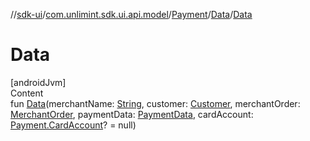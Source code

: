 //[sdk-ui](../../../../index.md)/[com.unlimint.sdk.ui.api.model](../../index.md)/[Payment](../index.md)/[Data](index.md)/[Data](-data.md)



# Data  
[androidJvm]  
Content  
fun [Data](-data.md)(merchantName: [String](https://kotlinlang.org/api/latest/jvm/stdlib/kotlin/-string/index.html), customer: [Customer](../../../com.unlimint.sdk.ui.api.model.info/-customer/index.md), merchantOrder: [MerchantOrder](../../../com.unlimint.sdk.ui.api.model.info/-merchant-order/index.md), paymentData: [PaymentData](../../../com.unlimint.sdk.ui.api.model.payment/-payment-data/index.md), cardAccount: [Payment.CardAccount](../-card-account/index.md)? = null)  




